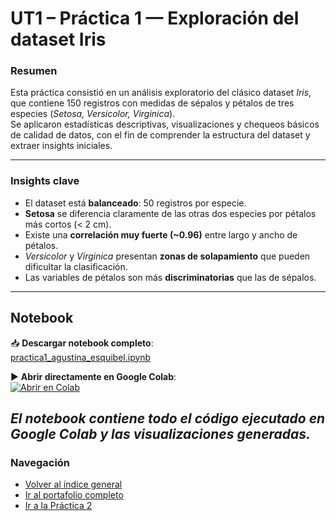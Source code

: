 # UT1 – Práctica 1 — Exploración del dataset Iris

### Resumen
Esta práctica consistió en un análisis exploratorio del clásico dataset *Iris*, que contiene 150 registros con medidas de sépalos y pétalos de tres especies (*Setosa, Versicolor, Virginica*).  
Se aplicaron estadísticas descriptivas, visualizaciones y chequeos básicos de calidad de datos, con el fin de comprender la estructura del dataset y extraer insights iniciales.

---

### Insights clave
- El dataset está **balanceado**: 50 registros por especie.  
- **Setosa** se diferencia claramente de las otras dos especies por pétalos más cortos (< 2 cm).  
- Existe una **correlación muy fuerte (~0.96)** entre largo y ancho de pétalos.  
- *Versicolor* y *Virginica* presentan **zonas de solapamiento** que pueden dificultar la clasificación.  
- Las variables de pétalos son más **discriminatorias** que las de sépalos.  

---
## Notebook

📥 **Descargar notebook completo**:  
[practica1_agustina_esquibel.ipynb](https://github.com/Agustina-Esquibel/Ingenieria-datos/raw/main/UT1/practica1/practica1_agustina_esquibel.ipynb?dl=1)

▶️ **Abrir directamente en Google Colab**:  
[![Abrir en Colab](https://colab.research.google.com/assets/colab-badge.svg)](https://colab.research.google.com/github/Agustina-Esquibel/Ingenieria-datos/blob/main/UT1/practica1/practica1_agustina_esquibel.ipynb)

*El notebook contiene todo el código ejecutado en Google Colab y las visualizaciones generadas.*
---
### Navegación
- [Volver al índice general](../../docs/index.md)  
- [Ir al portafolio completo](../../docs/portfolio/index.md)  
- [Ir a la Práctica 2](../practica2/README.md)  
